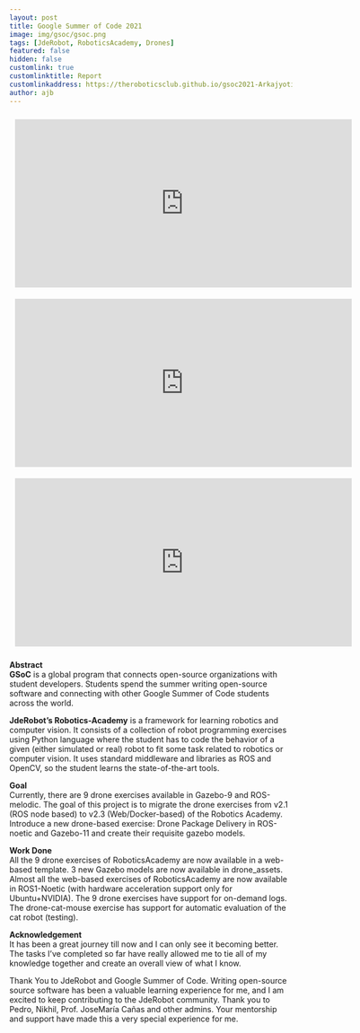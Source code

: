 ```yaml
---
layout: post
title: Google Summer of Code 2021
image: img/gsoc/gsoc.png
tags: [JdeRobot, RoboticsAcademy, Drones]
featured: false
hidden: false
customlink: true
customlinktitle: Report
customlinkaddress: https://theroboticsclub.github.io/gsoc2021-Arkajyoti_Basak/blog/2021-08-18-Final-Blog/
author: ajb
---
```


<div class="row">
    <div class="video_container">
        <iframe src="https://youtube.com/embed/W8_lyyt7g5w?mute=1" width="600" height="300" title="YouTube video player" frameborder="0" allow="accelerometer; autoplay; clipboard-write; encrypted-media; gyroscope; picture-in-picture" allowfullscreen class="video" style="padding: 10px"></iframe>
    </div>
    <div class="video_container">
        <iframe src="https://youtube.com/embed/rgocKQzinjQ?mute=1" width="600" height="300" title="YouTube video player" frameborder="0" allow="accelerometer; autoplay; clipboard-write; encrypted-media; gyroscope; picture-in-picture" allowfullscreen class="video" style="padding: 10px"></iframe>
    </div>
    <div class="video_container">
        <iframe src="https://youtube.com/embed/TGrQK1KaEyU?mute=1" width="600" height="300" title="YouTube video player" frameborder="0" allow="accelerometer; autoplay; clipboard-write; encrypted-media; gyroscope; picture-in-picture" allowfullscreen class="video" style="padding: 10px"></iframe>
    </div>
</div>

**Abstract**
<br>
**GSoC** is a global program that connects open-source organizations with student developers. Students spend the summer writing open-source software and connecting with other Google Summer of Code students across the world.

**JdeRobot’s Robotics-Academy** is a framework for learning robotics and computer vision. It consists of a collection of robot programming exercises using Python language where the student has to code the behavior of a given (either simulated or real) robot to fit some task related to robotics or computer vision. It uses standard middleware and libraries as ROS and OpenCV, so the student learns the state-of-the-art tools.

**Goal**
<br>
Currently, there are 9 drone exercises available in Gazebo-9 and ROS-melodic. The goal of this project is to migrate the drone exercises from v2.1 (ROS node based) to v2.3 (Web/Docker-based) of the Robotics Academy. Introduce a new drone-based exercise: Drone Package Delivery in ROS-noetic and Gazebo-11 and create their requisite gazebo models.

**Work Done**
<br>
All the 9 drone exercises of RoboticsAcademy are now available in a web-based template. 3 new Gazebo models are now available in drone_assets. Almost all the web-based exercises of RoboticsAcademy are now available in ROS1-Noetic (with hardware acceleration support only for Ubuntu+NVIDIA). The 9 drone exercises have support for on-demand logs. The drone-cat-mouse exercise has support for automatic evaluation of the cat robot (testing).

**Acknowledgement**
<br>
It has been a great journey till now and I can only see it becoming better. The tasks I’ve completed so far have really allowed me to tie all of my knowledge together and create an overall view of what I know.

Thank You to JdeRobot and Google Summer of Code. Writing open-source source software has been a valuable learning experience for me, and I am excited to keep contributing to the JdeRobot community. Thank you to Pedro, Nikhil, Prof. JoseMaría Cañas and other admins. Your mentorship and support have made this a very special experience for me.